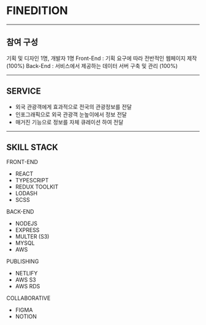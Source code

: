 # FINEDITION

---

## 참여 구성

기획 및 디자인 1명, 개발자 1명
Front-End : 기획 요구에 따라 전반적인 웹페이지 제작 (100%)
Back-End : 서비스에서 제공하는 데이터 서버 구축 및 관리 (100%)

---

## SERVICE

 - 외국 관광객에게 효과적으로 전국의 관광정보를 전달 
 - 인포그래픽으로 외국 관광객 눈높이에서 정보 전달
 - 매거진 기능으로 정보를 자체 큐레이션 하여 전달

--- 

## SKILL STACK

FRONT-END
- REACT
- TYPESCRIPT
- REDUX TOOLKIT
- LODASH
- SCSS

BACK-END
- NODEJS
- EXPRESS
- MULTER (S3)
- MYSQL
- AWS

PUBLISHING
- NETLIFY
- AWS S3
- AWS RDS

COLLABORATIVE
- FIGMA
- NOTION
